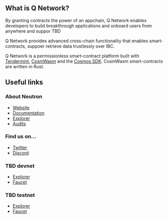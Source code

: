 ## What is Q Network?
By granting contracts the power of an appchain, Q Network enables developers to build breakthrough applications and onboard users from anywhere and suppor TBD

Q Network provides advanced cross-chain functionality that enables smart-contracts, suppoer retrieve data trustlessly over IBC. 

Q Network is a permissionless smart-contract platform built with [Tendermint](https://docs.tendermint.com/), [CosmWasm](https://book.cosmwasm.com/) and the [Cosmos SDK](https://docs.cosmos.network/). CosmWasm smart-contracts are written in Rust. 

## Useful links

### About Neutron

- [Website](https://qlabs-xyz.github.io/)
- [Documentation](TBD)
- [Explorer](TBD)
- [Audits](TBD)

### Find us on...

- [Twitter](https://twitter.com/QlabsXyz)
- [Discord](https://discord.gg/4K9gxnV4)

### TBD devnet 

- [Explorer](TBD)
- [Faucet](TBD)

### TBD testnet 

- [Explorer](TBD)
- [Faucet](TBD)
